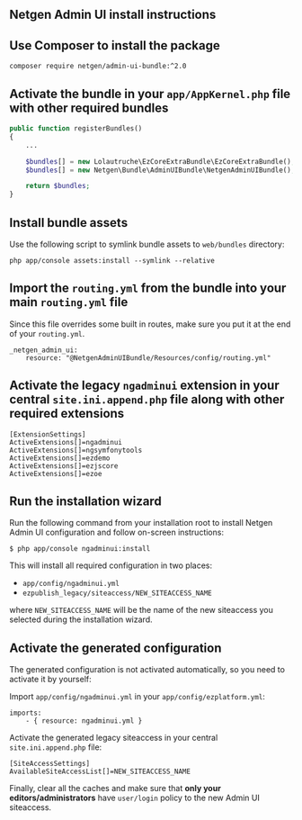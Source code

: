 Netgen Admin UI install instructions
------------------------------------

## Use Composer to install the package 

```
composer require netgen/admin-ui-bundle:^2.0
```

## Activate the bundle in your `app/AppKernel.php` file with other required bundles

```php
public function registerBundles()
{
    ...

    $bundles[] = new Lolautruche\EzCoreExtraBundle\EzCoreExtraBundle();
    $bundles[] = new Netgen\Bundle\AdminUIBundle\NetgenAdminUIBundle();

    return $bundles;
}
```

## Install bundle assets

Use the following script to symlink bundle assets to `web/bundles` directory:

```
php app/console assets:install --symlink --relative
```

## Import the `routing.yml` from the bundle into your main `routing.yml` file

Since this file overrides some built in routes, make sure you put it at the end of your `routing.yml`.

```
_netgen_admin_ui:
    resource: "@NetgenAdminUIBundle/Resources/config/routing.yml"
```

## Activate the legacy `ngadminui` extension in your central `site.ini.append.php` file along with other required extensions

```
[ExtensionSettings]
ActiveExtensions[]=ngadminui
ActiveExtensions[]=ngsymfonytools
ActiveExtensions[]=ezdemo
ActiveExtensions[]=ezjscore
ActiveExtensions[]=ezoe
```

## Run the installation wizard

Run the following command from your installation root to install Netgen Admin UI configuration and follow on-screen instructions:

```
$ php app/console ngadminui:install
```

This will install all required configuration in two places:

* `app/config/ngadminui.yml`
* `ezpublish_legacy/siteaccess/NEW_SITEACCESS_NAME`
 
where `NEW_SITEACCESS_NAME` will be the name of the new siteaccess you selected during the installation wizard.

## Activate the generated configuration

The generated configuration is not activated automatically, so you need to activate it by yourself:

Import `app/config/ngadminui.yml` in your `app/config/ezplatform.yml`:

```
imports:
    - { resource: ngadminui.yml }
```

Activate the generated legacy siteaccess in your central `site.ini.append.php` file:

```
[SiteAccessSettings]
AvailableSiteAccessList[]=NEW_SITEACCESS_NAME
```

Finally, clear all the caches and make sure that **only your editors/administrators** have `user/login` policy to the new Admin UI siteaccess.
